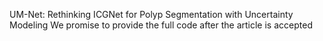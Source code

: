 UM-Net: Rethinking ICGNet for Polyp Segmentation with Uncertainty Modeling
We promise to provide the full code after the article is accepted

